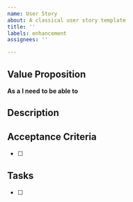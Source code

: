 ```yaml
---
name: User Story
about: A classical user story template
title: ''
labels: enhancement
assignees: ''

---
```


## Value Proposition

**As a**
**I need**
**to be able to**

## Description

## Acceptance Criteria

- [ ]

## Tasks

- [ ]
